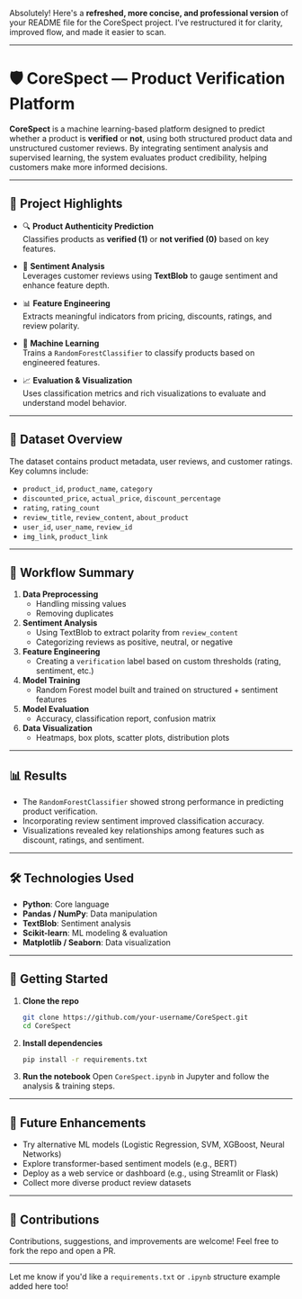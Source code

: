 Absolutely! Here's a **refreshed, more concise, and professional version** of your README file for the CoreSpect project. I’ve restructured it for clarity, improved flow, and made it easier to scan.

---

# 🛡️ CoreSpect — Product Verification Platform

**CoreSpect** is a machine learning-based platform designed to predict whether a product is **verified** or **not**, using both structured product data and unstructured customer reviews. By integrating sentiment analysis and supervised learning, the system evaluates product credibility, helping customers make more informed decisions.

---

## 📌 Project Highlights

- 🔍 **Product Authenticity Prediction**  
  Classifies products as **verified (1)** or **not verified (0)** based on key features.

- 💬 **Sentiment Analysis**  
  Leverages customer reviews using **TextBlob** to gauge sentiment and enhance feature depth.

- 📊 **Feature Engineering**  
  Extracts meaningful indicators from pricing, discounts, ratings, and review polarity.

- 🧠 **Machine Learning**  
  Trains a `RandomForestClassifier` to classify products based on engineered features.

- 📈 **Evaluation & Visualization**  
  Uses classification metrics and rich visualizations to evaluate and understand model behavior.

---

## 🧾 Dataset Overview

The dataset contains product metadata, user reviews, and customer ratings. Key columns include:

- `product_id`, `product_name`, `category`
- `discounted_price`, `actual_price`, `discount_percentage`
- `rating`, `rating_count`
- `review_title`, `review_content`, `about_product`
- `user_id`, `user_name`, `review_id`
- `img_link`, `product_link`

---

## 🧱 Workflow Summary

1. **Data Preprocessing**
   - Handling missing values
   - Removing duplicates
2. **Sentiment Analysis**
   - Using TextBlob to extract polarity from `review_content`
   - Categorizing reviews as positive, neutral, or negative
3. **Feature Engineering**
   - Creating a `verification` label based on custom thresholds (rating, sentiment, etc.)
4. **Model Training**
   - Random Forest model built and trained on structured + sentiment features
5. **Model Evaluation**
   - Accuracy, classification report, confusion matrix
6. **Data Visualization**
   - Heatmaps, box plots, scatter plots, distribution plots

---

## 📊 Results

- The `RandomForestClassifier` showed strong performance in predicting product verification.
- Incorporating review sentiment improved classification accuracy.
- Visualizations revealed key relationships among features such as discount, ratings, and sentiment.

---

## 🛠️ Technologies Used

- **Python**: Core language
- **Pandas / NumPy**: Data manipulation
- **TextBlob**: Sentiment analysis
- **Scikit-learn**: ML modeling & evaluation
- **Matplotlib / Seaborn**: Data visualization

---

## 🚀 Getting Started

1. **Clone the repo**
   ```bash
   git clone https://github.com/your-username/CoreSpect.git
   cd CoreSpect
   ```

2. **Install dependencies**
   ```bash
   pip install -r requirements.txt
   ```

3. **Run the notebook**
   Open `CoreSpect.ipynb` in Jupyter and follow the analysis & training steps.

---

## 🌱 Future Enhancements

- Try alternative ML models (Logistic Regression, SVM, XGBoost, Neural Networks)
- Explore transformer-based sentiment models (e.g., BERT)
- Deploy as a web service or dashboard (e.g., using Streamlit or Flask)
- Collect more diverse product review datasets

---

## 🤝 Contributions

Contributions, suggestions, and improvements are welcome! Feel free to fork the repo and open a PR.

---

Let me know if you'd like a `requirements.txt` or `.ipynb` structure example added here too!
